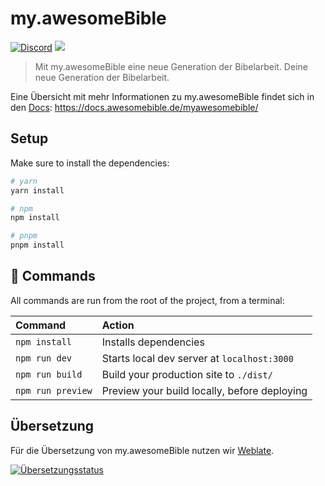 # my.awesomeBible
[![Discord](https://img.shields.io/discord/940887747130957844?color=5865F2&logo=discord&logoColor=white)](https://chat.awesomebible.de) [![](https://hosted.weblate.org/widget/myawesomebible/frontend/svg-badge.svg)](https://hosted.weblate.org/engage/myawesomebible/)

> Mit my.awesomeBible eine neue Generation der Bibelarbeit. Deine neue Generation der Bibelarbeit.

Eine Übersicht mit mehr Informationen zu my.awesomeBible findet sich in den [Docs](https://docs.awesomebible.de/myawesomebible/): https://docs.awesomebible.de/myawesomebible/

## Setup

Make sure to install the dependencies:

```bash
# yarn
yarn install

# npm
npm install

# pnpm
pnpm install
```

## 🧞 Commands

All commands are run from the root of the project, from a terminal:

| Command                   | Action                                           |
| :------------------------ | :----------------------------------------------- |
| `npm install`             | Installs dependencies                            |
| `npm run dev`             | Starts local dev server at `localhost:3000`      |
| `npm run build`           | Build your production site to `./dist/`          |
| `npm run preview`         | Preview your build locally, before deploying     |

## Übersetzung
Für die Übersetzung von my.awesomeBible nutzen wir [Weblate](https://hosted.weblate.org/engage/myawesomebible/).

<a href="https://hosted.weblate.org/engage/myawesomebible/">
  <img src="https://hosted.weblate.org/widget/myawesomebible/frontend/multi-auto.svg" alt="Übersetzungsstatus" />
</a>
